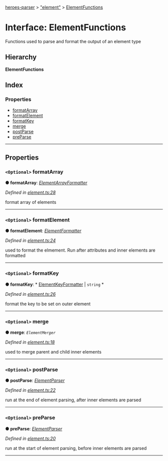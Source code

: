 [heroes-parser](../README.md) > ["element"](../modules/_element_.md) > [ElementFunctions](../interfaces/_element_.elementfunctions.md)

# Interface: ElementFunctions

Functions used to parse and format the output of an element type

## Hierarchy

**ElementFunctions**

## Index

### Properties

* [formatArray](_element_.elementfunctions.md#formatarray)
* [formatElement](_element_.elementfunctions.md#formatelement)
* [formatKey](_element_.elementfunctions.md#formatkey)
* [merge](_element_.elementfunctions.md#merge)
* [postParse](_element_.elementfunctions.md#postparse)
* [preParse](_element_.elementfunctions.md#preparse)

---

## Properties

<a id="formatarray"></a>

### `<Optional>` formatArray

**● formatArray**: *[ElementArrayFormatter](../modules/_formatters_index_.md#elementarrayformatter)*

*Defined in [element.ts:28](https://github.com/joeistas/heroes-parser/blob/ad5aa01/src/element.ts#L28)*

format array of elements

___
<a id="formatelement"></a>

### `<Optional>` formatElement

**● formatElement**: *[ElementFormatter](../modules/_formatters_index_.md#elementformatter)*

*Defined in [element.ts:24](https://github.com/joeistas/heroes-parser/blob/ad5aa01/src/element.ts#L24)*

used to format the elmement. Run after attributes and inner elements are formatted

___
<a id="formatkey"></a>

### `<Optional>` formatKey

**● formatKey**: * [ElementKeyFormatter](../modules/_formatters_index_.md#elementkeyformatter) &#124; `string`
*

*Defined in [element.ts:26](https://github.com/joeistas/heroes-parser/blob/ad5aa01/src/element.ts#L26)*

format the key to be set on outer element

___
<a id="merge"></a>

### `<Optional>` merge

**● merge**: *`ElementMerger`*

*Defined in [element.ts:18](https://github.com/joeistas/heroes-parser/blob/ad5aa01/src/element.ts#L18)*

used to merge parent and child inner elements

___
<a id="postparse"></a>

### `<Optional>` postParse

**● postParse**: *[ElementParser](../modules/_parsers_index_.md#elementparser)*

*Defined in [element.ts:22](https://github.com/joeistas/heroes-parser/blob/ad5aa01/src/element.ts#L22)*

run at the end of element parsing, after inner elements are parsed

___
<a id="preparse"></a>

### `<Optional>` preParse

**● preParse**: *[ElementParser](../modules/_parsers_index_.md#elementparser)*

*Defined in [element.ts:20](https://github.com/joeistas/heroes-parser/blob/ad5aa01/src/element.ts#L20)*

run at the start of element parsing, before inner elements are parsed

___

